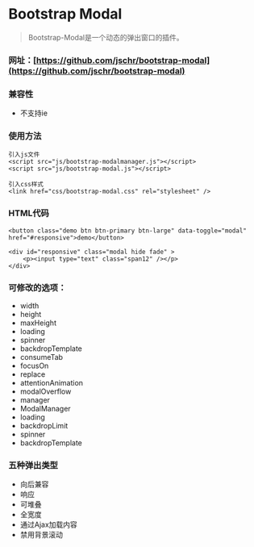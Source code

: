 # Bootstrap Modal

> Bootstrap-Modal是一个动态的弹出窗口的插件。

### 网址：[https://github.com/jschr/bootstrap-modal](https://github.com/jschr/bootstrap-modal)

### 兼容性
* 不支持ie
### 使用方法
	
	引入js文件
 	<script src="js/bootstrap-modalmanager.js"></script>
 	<script src="js/bootstrap-modal.js"></script>

	引入css样式
 	<link href="css/bootstrap-modal.css" rel="stylesheet" />

### HTML代码

	<button class="demo btn btn-primary btn-large" data-toggle="modal" href="#responsive">demo</button>

	<div id="responsive" class="modal hide fade" >
    	<p><input type="text" class="span12" /></p>
	</div>



### 可修改的选项：
* width
* height
* maxHeight
* loading
* spinner
* backdropTemplate
* consumeTab
* focusOn
* replace
* attentionAnimation
* modalOverflow
* manager
* ModalManager
* loading
* backdropLimit
* spinner
* backdropTemplate

### 五种弹出类型

* 向后兼容
* 响应
* 可堆叠
* 全宽度
* 通过Ajax加载内容
* 禁用背景滚动
